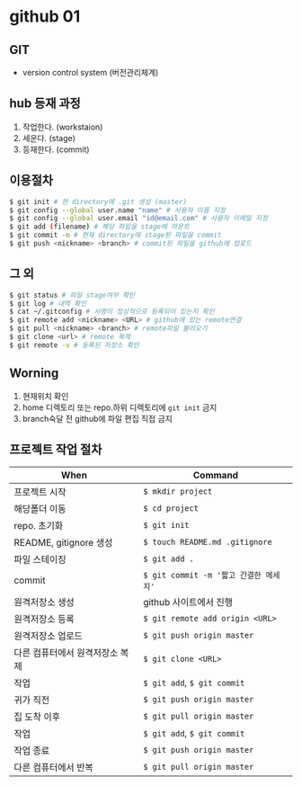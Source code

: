 # github 01
## GIT
- version control system
(버전관리체계)
## hub 등재 과정
1. 작업한다. (workstaion)
2. 세운다. (stage)
3. 등재한다. (commit)
## 이용절차
```sh
$ git init # 현 directory에 .git 생성 (master)
$ git config --global user.name "name" # 사용자 이름 지정
$ git config --global user.email "id@email.com" # 사용자 이메일 지정
$ git add (filename) # 해당 파일을 stage에 마운트
$ git commit -m # 현재 directory에 stage된 파일을 commit
$ git push <nickname> <branch> # commit된 파일을 github에 업로드
```
## 그 외
```sh
$ git status # 파일 stage여부 확인
$ git log # 내역 확인
$ cat ~/.gitconfig # 서명이 정상적으로 등록되어 있는지 확인
$ git remote add <nickname> <URL> # github에 있는 remote연결
$ git pull <nickname> <branch> # remote파일 불러오기
$ git clone <url> # remote 복제
$ git remote -v # 등록된 저장소 확인
```

## Worning
1. 현재위치 확인
2. home 디렉토리 또는 repo.하위 디렉토리에 `git init` 금지
3. branch숙달 전 github에 파일 편집 직접 금지

## 프로젝트 작업 절차
|When|Command|
|-|-|
|프로젝트 시작|`$ mkdir project`|
|해당폴더 이동|`$ cd project`|
|repo. 초기화|`$ git init`|
|README, gitignore 생성|`$ touch README.md .gitignore`|
|파일 스테이징|`$ git add .`|
|commit|`$ git commit -m '짧고 간결한 메세지'`|
|원격저장소 생성|github 사이트에서 진행|
|원격저장소 등록|`$ git remote add origin <URL>`|
|원격저장소 업로드|`$ git push origin master`|
|다른 컴퓨터에서 원격저장소 복제|`$ git clone <URL>`|
|작업|`$ git add`, `$ git commit`|
|귀가 직전|`$ git push origin master`|
|집 도착 이후|`$ git pull origin master`|
|작업|`$ git add`, `$ git commit`|
|작업 종료|`$ git push origin master`|
|다른 컴퓨터에서 반복|`$ git pull origin master`|